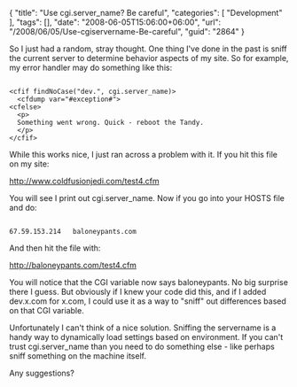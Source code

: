{
	"title": "Use cgi.server_name? Be careful",
	"categories": [
		"Development"
	],
	"tags": [],
	"date": "2008-06-05T15:06:00+06:00",
	"url": "/2008/06/05/Use-cgiservername-Be-careful",
	"guid": "2864"
}

So I just had a random, stray thought. One thing I've done in the past is sniff the current server to determine behavior aspects of my site. So for example, my error handler may do something like this:
<!--more-->
<code>
&lt;cfif findNoCase("dev.", cgi.server_name)&gt;
  &lt;cfdump var="#exception#"&gt;
&lt;cfelse&gt;
  &lt;p&gt;
  Something went wrong. Quick - reboot the Tandy.
  &lt;/p&gt;
&lt;/cfif&gt;
</code>

While this works nice, I just ran across a problem with it. If you hit this file on my site:

<a href="http://www.raymondcamden.com/test4.cfm">http://www.coldfusionjedi.com/test4.cfm</a>

You will see I print out cgi.server_name. Now if you go into your HOSTS file and do:

<code>
67.59.153.214	baloneypants.com
</code>

And then hit the file with:

<a href="http://balaoneypants.com/test4.cfm">http://baloneypants.com/test4.cfm</a>

You will notice that the CGI variable now says baloneypants. No big surprise there I guess. But obviously if I knew your code did this, and if I added dev.x.com for x.com, I could use it as a way to "sniff" out differences based on that CGI variable.

Unfortunately I can't think of a nice solution. Sniffing the servername is a handy way to dynamically load settings based on environment. If you can't trust cgi.server_name than you need to do something else - like perhaps sniff something on the machine itself.

Any suggestions?
